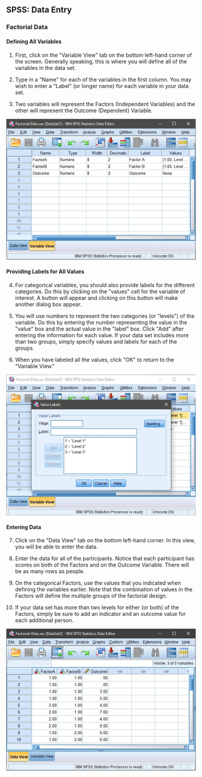 ## SPSS: Data Entry

### Factorial Data 

#### Defining All Variables 

1. First, click on the "Variable View" tab on the bottom left-hand corner of the screen. Generally speaking, this is where you will define all of the variables in the data set. 

2. Type in a "Name" for each of the variables in the first column. You may wish to enter a "Label" (or longer name) for each variable in your data set. 

3. Two variables will represent the Factors (Independent Variables) and the other will represent the Outcome (Dependent) Variable.

<p align="center"><kbd><img src="factorial1.png"></kbd></p>

#### Providing Labels for All Values

4. For categorical variables, you should also provide labels for the different categories. Do this by clicking on the "values" cell for the variable of interest. A button will appear and clicking on this button will make another dialog box appear. 

5. You will use numbers to represent the two categories (or "levels") of the variable. Do this by entering the number representing the value in the "value" box and the actual value in the "label" box. Click "Add" after entering the information for each value. If your data set includes more than two groups, simply specify values and labels for each of the groups. 

6. When you have labeled all the values, click "OK" to return to the "Variable View." 

<p align="center"><kbd><img src="factorial2.png"></kbd></p>

#### Entering Data

 7. Click on the "Data View" tab on the bottom left-hand corner. In this view, you will be able to enter the data.

 8. Enter the data for all of the participants. Notice that each participant has scores on both of the Factors and on the Outcome Variable. There will be as many rows as people. 

 9. On the categorical Factors, use the values that you indicated when defining the variables earlier. Note that the combination of values in the Factors will define the multiple groups of the factorial design.

 10. If your data set has more than two levels for either (or both) of the Factors, simply be sure to add an indicator and an outcome value for each additional person.

<p align="center"><kbd><img src="factorial3.png"></kbd></p>
